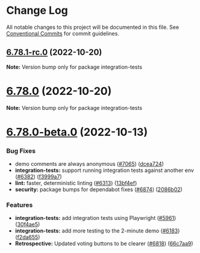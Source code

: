 # Change Log

All notable changes to this project will be documented in this file.
See [Conventional Commits](https://conventionalcommits.org) for commit guidelines.

## [6.78.1-rc.0](https://github.com/JimmyLv/parabol/compare/v6.78.0-beta.0...v6.78.1-rc.0) (2022-10-20)

**Note:** Version bump only for package integration-tests





# [6.78.0](https://github.com/JimmyLv/parabol/compare/v6.78.0-beta.0...v6.78.0) (2022-10-20)

**Note:** Version bump only for package integration-tests





# [6.78.0-beta.0](https://github.com/JimmyLv/parabol/compare/v6.37.0...v6.78.0-beta.0) (2022-10-13)


### Bug Fixes

* demo comments are always anonymous ([#7065](https://github.com/JimmyLv/parabol/issues/7065)) ([dcea724](https://github.com/JimmyLv/parabol/commit/dcea724f929cc8a736b137b1891e5dddfe056667))
* **integration-tests:** support running integration tests against another env ([#6382](https://github.com/JimmyLv/parabol/issues/6382)) ([f3999a7](https://github.com/JimmyLv/parabol/commit/f3999a7c2a59c72a880e6b1bba19fc726d8c7166))
* **lint:** faster, deterministic linting ([#6313](https://github.com/JimmyLv/parabol/issues/6313)) ([13bf4ef](https://github.com/JimmyLv/parabol/commit/13bf4efc7977c4572efa28813ffb87cd7738b3fe))
* **security:** package bumps for dependabot fixes ([#6874](https://github.com/JimmyLv/parabol/issues/6874)) ([2086b02](https://github.com/JimmyLv/parabol/commit/2086b0298380dccb766bcffdae26d9caef9b0eee))


### Features

* **integration-tests:** add integration tests using Playwright ([#5961](https://github.com/JimmyLv/parabol/issues/5961)) ([30f4ae5](https://github.com/JimmyLv/parabol/commit/30f4ae5a6848e7dd8a96d887f40baef8eb0bfc63))
* **integration-tests:** add more testing to the 2-minute demo ([#6183](https://github.com/JimmyLv/parabol/issues/6183)) ([f2da655](https://github.com/JimmyLv/parabol/commit/f2da655bccd7743e5e4b693bfbc342720bed5935))
* **Retrospective:** Updated voting buttons to be clearer ([#6818](https://github.com/JimmyLv/parabol/issues/6818)) ([66c7aa9](https://github.com/JimmyLv/parabol/commit/66c7aa971685704872fd47ec47acfcb3ea544df1))
